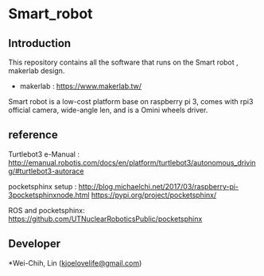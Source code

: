 # Smart_robot

## Introduction

This repository contains all the software that runs on the Smart robot , makerlab design.

* makerlab : https://www.makerlab.tw/

Smart robot is a low-cost platform base on raspberry pi 3, comes with rpi3 official camera, wide-angle len, and is a Omini wheels driver.

## reference

Turtlebot3 e-Manual : http://emanual.robotis.com/docs/en/platform/turtlebot3/autonomous_driving/#turtlebot3-autorace

pocketsphinx setup  : http://blog.michaelchi.net/2017/03/raspberry-pi-3pocketsphinxnode.html
                      https://pypi.org/project/pocketsphinx/

ROS and pocketsphinx: https://github.com/UTNuclearRoboticsPublic/pocketsphinx

## Developer

*Wei-Chih, Lin (kjoelovelife@gmail.com)

